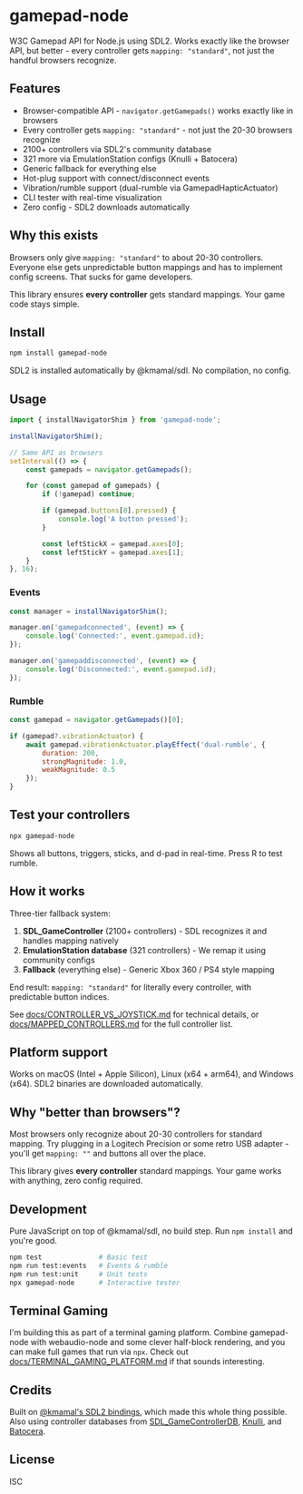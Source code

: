 # gamepad-node

W3C Gamepad API for Node.js using SDL2. Works exactly like the browser API, but better - every controller gets `mapping: "standard"`, not just the handful browsers recognize.

## Features

- Browser-compatible API - `navigator.getGamepads()` works exactly like in browsers
- Every controller gets `mapping: "standard"` - not just the 20-30 browsers recognize
- 2100+ controllers via SDL2's community database
- 321 more via EmulationStation configs (Knulli + Batocera)
- Generic fallback for everything else
- Hot-plug support with connect/disconnect events
- Vibration/rumble support (dual-rumble via GamepadHapticActuator)
- CLI tester with real-time visualization
- Zero config - SDL2 downloads automatically

## Why this exists

Browsers only give `mapping: "standard"` to about 20-30 controllers. Everyone else gets unpredictable button mappings and has to implement config screens. That sucks for game developers.

This library ensures **every controller** gets standard mappings. Your game code stays simple.

## Install

```bash
npm install gamepad-node
```

SDL2 is installed automatically by @kmamal/sdl. No compilation, no config.

## Usage

```javascript
import { installNavigatorShim } from 'gamepad-node';

installNavigatorShim();

// Same API as browsers
setInterval(() => {
    const gamepads = navigator.getGamepads();

    for (const gamepad of gamepads) {
        if (!gamepad) continue;

        if (gamepad.buttons[0].pressed) {
            console.log('A button pressed');
        }

        const leftStickX = gamepad.axes[0];
        const leftStickY = gamepad.axes[1];
    }
}, 16);
```

### Events

```javascript
const manager = installNavigatorShim();

manager.on('gamepadconnected', (event) => {
    console.log('Connected:', event.gamepad.id);
});

manager.on('gamepaddisconnected', (event) => {
    console.log('Disconnected:', event.gamepad.id);
});
```

### Rumble

```javascript
const gamepad = navigator.getGamepads()[0];

if (gamepad?.vibrationActuator) {
    await gamepad.vibrationActuator.playEffect('dual-rumble', {
        duration: 200,
        strongMagnitude: 1.0,
        weakMagnitude: 0.5
    });
}
```

## Test your controllers

```bash
npx gamepad-node
```

Shows all buttons, triggers, sticks, and d-pad in real-time. Press R to test rumble.

## How it works

Three-tier fallback system:

1. **SDL_GameController** (2100+ controllers) - SDL recognizes it and handles mapping natively
2. **EmulationStation database** (321 controllers) - We remap it using community configs
3. **Fallback** (everything else) - Generic Xbox 360 / PS4 style mapping

End result: `mapping: "standard"` for literally every controller, with predictable button indices.

See [docs/CONTROLLER_VS_JOYSTICK.md](./docs/CONTROLLER_VS_JOYSTICK.md) for technical details, or [docs/MAPPED_CONTROLLERS.md](./docs/MAPPED_CONTROLLERS.md) for the full controller list.

## Platform support

Works on macOS (Intel + Apple Silicon), Linux (x64 + arm64), and Windows (x64). SDL2 binaries are downloaded automatically.

## Why "better than browsers"?

Most browsers only recognize about 20-30 controllers for standard mapping. Try plugging in a Logitech Precision or some retro USB adapter - you'll get `mapping: ""` and buttons all over the place.

This library gives **every controller** standard mappings. Your game works with anything, zero config required.

## Development

Pure JavaScript on top of @kmamal/sdl, no build step. Run `npm install` and you're good.

```bash
npm test              # Basic test
npm run test:events   # Events & rumble
npm run test:unit     # Unit tests
npx gamepad-node      # Interactive tester
```

## Terminal Gaming

I'm building this as part of a terminal gaming platform. Combine gamepad-node with webaudio-node and some clever half-block rendering, and you can make full games that run via `npx`. Check out [docs/TERMINAL_GAMING_PLATFORM.md](./docs/TERMINAL_GAMING_PLATFORM.md) if that sounds interesting.

## Credits

Built on [@kmamal's SDL2 bindings](https://github.com/kmamal/node-sdl), which made this whole thing possible. Also using controller databases from [SDL_GameControllerDB](https://github.com/mdqinc/SDL_GameControllerDB), [Knulli](https://knulli.org/), and [Batocera](https://batocera.org/).

## License

ISC
